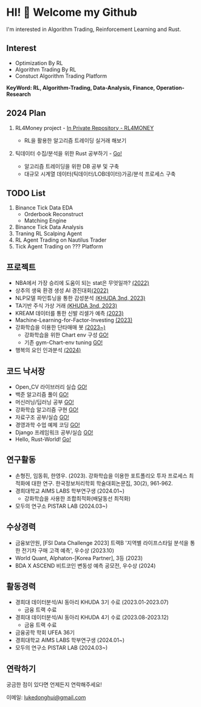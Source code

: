 # HI! 👋 Welcome my Github

I'm interested in Algorithm Trading, Reinforcement Learning and Rust.

## Interest

- Optimization By RL
- Algorithm Trading By RL
- Constuct Algorithm Trading Platform
  
<b>KeyWord: RL, Algorithm-Trading, Data-Analysis, Finance, Operation-Research </b>

## 2024 Plan

1. RL4Money project - [In Private Repository - RL4MONEY](https://github.com/donghui-0126/RL4MONEY)
    - RL을 활용한 알고리즘 트레이딩 실거래 해보기
      
2. 틱데이터 수집/분석을 위한 Rust 공부하기 - [Go!](https://github.com/donghui-0126/Hello-RUST-World)
    - 알고리즘 트레이딩을 위한 DB 공부 및 구축
    - 대규모 시계열 데이터(틱데이터/LOB데이터)가공/분석 프로세스 구축
      
## TODO List
1. Binance Tick Data EDA
   - Orderbook Reconstruct
   - Matching Engine
2. Binance Tick Data Analysis
3. Traning RL Scalping Agent 
4. RL Agent Trading on Nautilus Trader
5. Tick Agent Trading on ??? Platform 

## 프로젝트
- NBA에서 가장 승리에 도움이 되는 stat은 무엇일까? [(2022)](https://github.com/donghui-0126/mini-project/blob/main/What%20is%20important%20NBA%20stats%20_2022%20%EC%9B%B9%ED%8C%8C%EC%9D%B4%EC%8D%AC%20%ED%94%84%EB%A1%9C%EA%B7%B8%EB%9E%98%EB%B0%8D%20%ED%85%80%ED%94%84%EB%A1%9C%EC%A0%9D%ED%8A%B8.ipynb) </span>
- 상추의 생육 환경 생성 AI 경진대회[(2022)](https://github.com/donghui-0126/machine-learning/tree/main/dacon/%EC%83%81%EC%B6%94%EC%9D%98%20%EC%83%9D%EC%9C%A1%20%ED%99%98%EA%B2%BD%20%EC%83%9D%EC%84%B1%20AI%20%EA%B2%BD%EC%A7%84%EB%8C%80%ED%9A%8C)
- NLP모델 파인튜닝을 통한 감성분석 [(KHUDA 3nd, 2023)](https://github.com/donghui-0126/mini-project/tree/main/khuda)
- TA기반 주식 가상 거래  [(KHUDA 3nd, 2023)](https://github.com/donghui-0126/team1_fin_portfolio-ta/tree/main)
- KREAM 데이터를 통한 신발 리셀가 예측 [(2023)](https://github.com/donghui-0126/mini-project/tree/main/shoes-project) 
- Machine-Learning-for-Factor-Investing [(2023)](https://github.com/donghui-0126/Machine-Learning-for-Factor-Investing) 
- 강화학습을 이용한 단타매매 봇 [(2023~)](https://github.com/donghui-0126/crypto-scalping-RL-Agent)
    - 강화학습을 위한 Chart env 구성 [GO!](https://github.com/donghui-0126/Chart-Env)
    - 기존 gym-Chart-env tuning [GO!](https://github.com/donghui-0126/Gym-Trading-Env)
- 행복의 요인 인과분석 [(2024)](https://github.com/donghui-0126/Causal-Inference-Factor-of-Happiness)
  
## 코드 낙서장
- Open_CV 라이브러리 실습 [GO!](https://github.com/donghui-0126/practice_openCV)
- 백준 알고리즘 풀이 [GO!](https://github.com/donghui-0126/baekjoon-algorithm)
- 머신러닝/딥러닝 공부 [GO!](https://github.com/donghui-0126/machine-learning)
- 강화학습 알고리즘 구현 [GO!](https://github.com/donghui-0126/Reinforce-Learning)
- 자료구조 공부/실습 [GO!](https://github.com/donghui-0126/Data-structure)
- 경영과학 수업 예제 코딩 [GO!](https://github.com/donghui-0126/Operation_research)
- Django 프레임워크 공부/실습 [GO!](https://github.com/donghui-0126/study-django)</b>
- Hello, Rust-World! [Go!](https://github.com/donghui-0126/Hello-RUST-World)

## 연구활동
- 손형진, 임동휘, 한영우. (2023). 강화학습을 이용한 포트폴리오 투자 프로세스 최적화에 대한 연구. 한국정보처리학회 학술대회논문집, 30(2), 961-962.
- 경희대학교 AIMS LABS 학부연구생 (2024.01~)
  - 강화학습을 사용한 조합최적화(배달동선 최적화)  
- 모두의 연구소 PISTAR LAB (2024.03~)

## 수상경력
- 금융보안원, [FSI Data Challenge 2023] 트랙B '지역별 라이프스타일 분석을 통한 전기차 구매 고객 예측', 우수상 (2023.10)
- World Quant, Alphaton-[Korea Partner], 3등 (2023)
- BDA X ASCEND 비트코인 변동성 예측 공모전, 우수상 (2024)

## 활동경력
- 경희대 데이터분석/AI 동아리 KHUDA 3기 수료 (2023.01-2023.07)
  - 금융 트랙 수료
- 경희대 데이터분석/AI 동아리 KHUDA 4기 수료 (2023.08-2023.12)
  - 금융 트랙 수료
- 금융공학 학회 UFEA 36기
- 경희대학교 AIMS LABS 학부연구생 (2024.01~)
- 모두의 연구소 PISTAR LAB (2024.03~)

## 연락하기

궁금한 점이 있다면 언제든지 연락해주세요!

이메일: lukedonghui@gmail.com


